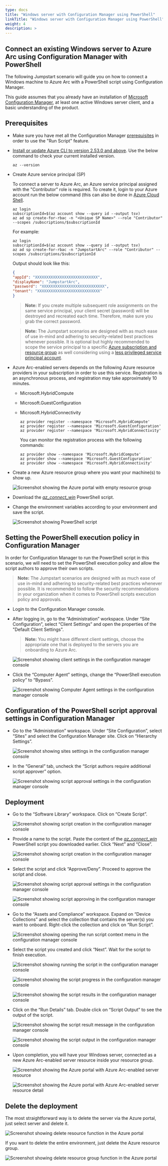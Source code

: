 ```yaml
---
type: docs
title: "Windows server with Configuration Manager using PowerShell"
linkTitle: "Windows server with Configuration Manager using PowerShell"
weight: 4
description: >
---
```

## Connect an existing Windows server to Azure Arc using Configuration Manager with PowerShell

The following Jumpstart scenario will guide you on how to connect a Windows machine to Azure Arc with a PowerShell script using Configuration Manager.

This guide assumes that you already have an installation of [Microsoft Configuration Manager](https://learn.microsoft.com/mem/configmgr/core/understand/introduction), at least one active Windows server client, and a basic understanding of the product.

## Prerequisites

- Make sure you have met all the Configuration Manager [prerequisites](https://learn.microsoft.com/mem/configmgr/apps/deploy-use/create-deploy-scripts#prerequisites) in order to use the "Run Script" feature.

- [Install or update Azure CLI to version 2.53.0 and above](https://learn.microsoft.com/cli/azure/install-azure-cli?view=azure-cli-latest). Use the below command to check your current installed version.

  ```shell
  az --version
  ```

- Create Azure service principal (SP)

    To connect a server to Azure Arc, an Azure service principal assigned with the "Contributor" role is required. To create it, login to your Azure account run the below command (this can also be done in [Azure Cloud Shell](https://shell.azure.com/).

    ```shell
    az login
    subscriptionId=$(az account show --query id --output tsv)
    az ad sp create-for-rbac -n "<Unique SP Name>" --role "Contributor" --scopes /subscriptions/$subscriptionId
    ```

    For example:

    ```shell
    az login
    subscriptionId=$(az account show --query id --output tsv)
    az ad sp create-for-rbac -n "JumpstartArc" --role "Contributor" --scopes /subscriptions/$subscriptionId
    ```

    Output should look like this:

    ```json
    {
    "appId": "XXXXXXXXXXXXXXXXXXXXXXXXXXXX",
    "displayName": "JumpstartArc",
    "password": "XXXXXXXXXXXXXXXXXXXXXXXXXXXX",
    "tenant": "XXXXXXXXXXXXXXXXXXXXXXXXXXXX"
    }
    ```

    > **Note:** If you create multiple subsequent role assignments on the same service principal, your client secret (password) will be destroyed and recreated each time. Therefore, make sure you grab the correct password.

    > **Note:** The Jumpstart scenarios are designed with as much ease of use in-mind and adhering to security-related best practices whenever possible. It is optional but highly recommended to scope the service principal to a specific [Azure subscription and resource group](https://learn.microsoft.com/cli/azure/ad/sp?view=azure-cli-latest) as well considering using a [less privileged service principal account](https://learn.microsoft.com/azure/role-based-access-control/best-practices).

- Azure Arc-enabled servers depends on the following Azure resource providers in your subscription in order to use this service. Registration is an asynchronous process, and registration may take approximately 10 minutes.

  - Microsoft.HybridCompute
  - Microsoft.GuestConfiguration
  - Microsoft.HybridConnectivity

      ```shell
      az provider register --namespace 'Microsoft.HybridCompute'
      az provider register --namespace 'Microsoft.GuestConfiguration'
      az provider register --namespace 'Microsoft.HybridConnectivity'
      ```

      You can monitor the registration process with the following commands:

      ```shell
      az provider show --namespace 'Microsoft.HybridCompute'
      az provider show --namespace 'Microsoft.GuestConfiguration'
      az provider show --namespace 'Microsoft.HybridConnectivity'
      ```

- Create a new Azure resource group where you want your machine(s) to show up.

    ![Screenshot showing the Azure portal with empty resource group](./01.png)

- Download the [_az_connect_win_](https://github.com/microsoft/azure_arc/blob/main/azure_arc_servers_jumpstart/scripts/az_connect_win.ps1) PowerShell script.

- Change the environment variables according to your environment and save the script.

    ![Screenshot showing PowerShell script](./02.png)

## Setting the PowerShell execution policy in Configuration Manager

In order for Configuration Manager to run the PowerShell script in this scenario, we will need to set the PowerShell execution policy and allow the script authors to approve their own scripts.

   > **Note:** The Jumpstart scenarios are designed with as much ease of use in-mind and adhering to security-related best practices whenever possible. It is recommended to follow the security recommendations in your organization when it comes to PowerShell scripts execution policy and approvals.

- Login to the Configuration Manager console.

- After logging in, go to the “Administration” workspace. Under “Site Configuration”, select “Client Settings” and open the properties of the "Default Client Settings".

   > **Note:** You might have different client settings, choose the appropriate one that is deployed to the servers you are onboarding to Azure Arc.

    ![Screenshot showing client settings in the configuration manager console](./03.png)

- Click the “Computer Agent” settings, change the “PowerShell execution policy” to “Bypass”.

    ![Screenshot showing Computer Agent settings in the configuration manager console](./04.png)

## Configuration of the PowerShell script approval settings in Configuration Manager

- Go to the “Administration” workspace. Under “Site Configuration”, select “Sites” and select the Configuration Manager site. Click on “Hierarchy Settings”.

    ![Screenshot showing sites settings in the configuration manager console](./05.png)

- In the “General” tab, uncheck the “Script authors require additional script approver” option.

    ![Screenshot showing script approval settings in the configuration manager console](./06.png)

## Deployment

- Go to the “Software Library” workspace. Click on “Create Script”.

    ![Screenshot showing script creation in the configuration manager console](./07.png)

- Provide a name to the script. Paste the content of the [_az_connect_win_](https://github.com/microsoft/azure_arc/blob/main/azure_arc_servers_jumpstart/scripts/az_connect_win.ps1) PowerShell script you downloaded earlier. Click “Next” and “Close”.

    ![Screenshot showing script creation in the configuration manager console](./08.png)

- Select the script and click “Approve/Deny”. Proceed to approve the script and close.

    ![Screenshot showing script approval settings in the configuration manager console](./09.png)

    ![Screenshot showing script approving in the configuration manager console](./10.png)

- Go to the “Assets and Compliance” workspace. Expand on “Device Collections” and select the collection that contains the server(s) you want to onboard. Right-click the collection and click on “Run Script”.

    ![Screenshot showing opening the run script context menu in the configuration manager console](./11.png)

- Select the script you created and click “Next”. Wait for the script to finish execution.

    ![Screenshot showing running the script in the configuration manager console](./12.png)

    ![Screenshot showing the script progress in the configuration manager console](./13.png)

    ![Screenshot showing the script results in the configuration manager console](./14.png)

- Click on the “Run Details” tab. Double click on “Script Output” to see the output of the script.

    ![Screenshot showing the script result message in the configuration manager console](./15.png)

    ![Screenshot showing the script output in the configuration manager console](./16.png)

- Upon completion, you will have your Windows server, connected as a new Azure Arc-enabled server resource inside your resource group.

    ![Screenshot showing the Azure portal with Azure Arc-enabled server resource](./17.png)

    ![Screenshot showing the Azure portal with Azure Arc-enabled server resource detail](./18.png)

## Delete the deployment

The most straightforward way is to delete the server via the Azure portal, just select server and delete it.

![Screenshot showing delete resource function in the Azure portal](./19.png)

If you want to delete the entire environment, just delete the Azure resource group.

![Screenshot showing delete resource group function in the Azure portal](./20.png)
